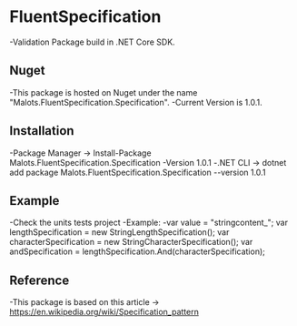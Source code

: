 # FluentSpecification

-Validation Package build in .NET Core  SDK.

## Nuget

-This package is hosted on Nuget under the name "Malots.FluentSpecification.Specification".
-Current Version is 1.0.1.

## Installation

-Package Manager -> Install-Package Malots.FluentSpecification.Specification -Version 1.0.1
-.NET CLI -> dotnet add package Malots.FluentSpecification.Specification --version 1.0.1

## Example
-Check the units tests project
-Example: 
 -var value = "stringcontent_";
            var lengthSpecification = new StringLengthSpecification<string>();
            var characterSpecification = new StringCharacterSpecification<string>();
            var andSpecification = lengthSpecification.And(characterSpecification);

## Reference

-This package is based on this article -> https://en.wikipedia.org/wiki/Specification_pattern


